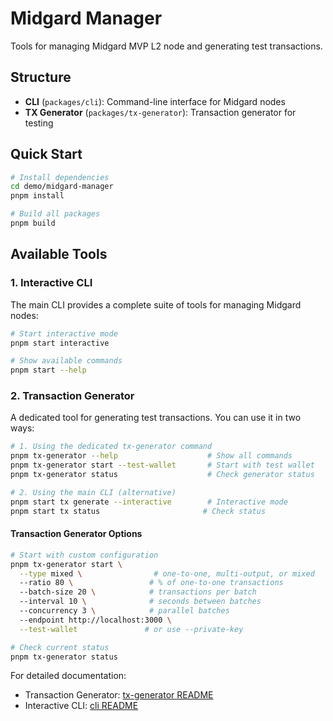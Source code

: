 # Midgard Manager

Tools for managing Midgard MVP L2 node and generating test transactions.

## Structure

- **CLI** (`packages/cli`): Command-line interface for Midgard nodes
- **TX Generator** (`packages/tx-generator`): Transaction generator for testing

## Quick Start

```bash
# Install dependencies
cd demo/midgard-manager
pnpm install

# Build all packages
pnpm build
```

## Available Tools

### 1. Interactive CLI

The main CLI provides a complete suite of tools for managing Midgard nodes:

```bash
# Start interactive mode
pnpm start interactive

# Show available commands
pnpm start --help
```

### 2. Transaction Generator

A dedicated tool for generating test transactions. You can use it in two ways:

```bash
# 1. Using the dedicated tx-generator command
pnpm tx-generator --help                    # Show all commands
pnpm tx-generator start --test-wallet       # Start with test wallet
pnpm tx-generator status                    # Check generator status

# 2. Using the main CLI (alternative)
pnpm start tx generate --interactive        # Interactive mode
pnpm start tx status                       # Check status
```

#### Transaction Generator Options

```bash
# Start with custom configuration
pnpm tx-generator start \
  --type mixed \                # one-to-one, multi-output, or mixed
  --ratio 80 \                 # % of one-to-one transactions
  --batch-size 20 \            # transactions per batch
  --interval 10 \              # seconds between batches
  --concurrency 3 \            # parallel batches
  --endpoint http://localhost:3000 \
  --test-wallet               # or use --private-key

# Check current status
pnpm tx-generator status
```

For detailed documentation:
- Transaction Generator: [tx-generator README](packages/tx-generator/README.md)
- Interactive CLI: [cli README](packages/cli/README.md)

